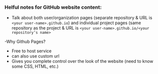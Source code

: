 ### Helful notes for GitHub website content:

- Talk about both user/organization pages (separate repository  & URL is `<your user-name>.github.io`) and individual project pages (same repository as the project & URL is `<your user-name>.github.io/<your repository’s name>`

-Why Github Pages?
  - Free to host service
  - can also use custom url
  - Gives you complete control over the look of the website (need to know some CSS, HTML, etc.)
  
